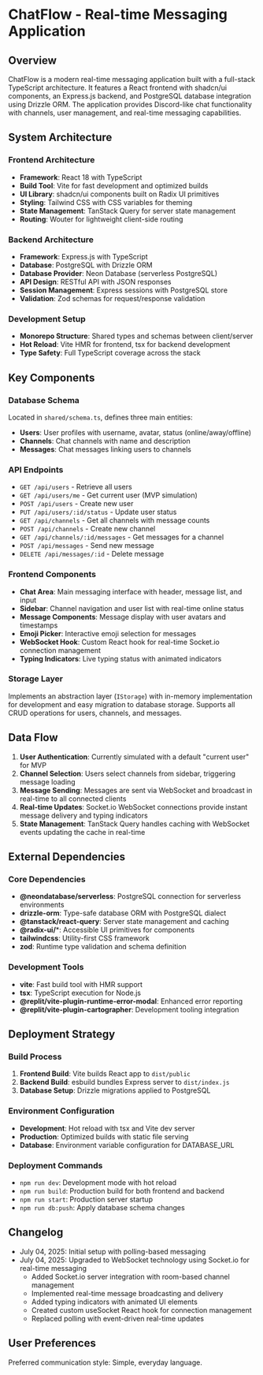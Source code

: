 # ChatFlow - Real-time Messaging Application

## Overview

ChatFlow is a modern real-time messaging application built with a full-stack TypeScript architecture. It features a React frontend with shadcn/ui components, an Express.js backend, and PostgreSQL database integration using Drizzle ORM. The application provides Discord-like chat functionality with channels, user management, and real-time messaging capabilities.

## System Architecture

### Frontend Architecture
- **Framework**: React 18 with TypeScript
- **Build Tool**: Vite for fast development and optimized builds
- **UI Library**: shadcn/ui components built on Radix UI primitives
- **Styling**: Tailwind CSS with CSS variables for theming
- **State Management**: TanStack Query for server state management
- **Routing**: Wouter for lightweight client-side routing

### Backend Architecture
- **Framework**: Express.js with TypeScript
- **Database**: PostgreSQL with Drizzle ORM
- **Database Provider**: Neon Database (serverless PostgreSQL)
- **API Design**: RESTful API with JSON responses
- **Session Management**: Express sessions with PostgreSQL store
- **Validation**: Zod schemas for request/response validation

### Development Setup
- **Monorepo Structure**: Shared types and schemas between client/server
- **Hot Reload**: Vite HMR for frontend, tsx for backend development
- **Type Safety**: Full TypeScript coverage across the stack

## Key Components

### Database Schema
Located in `shared/schema.ts`, defines three main entities:
- **Users**: User profiles with username, avatar, status (online/away/offline)
- **Channels**: Chat channels with name and description
- **Messages**: Chat messages linking users to channels

### API Endpoints
- `GET /api/users` - Retrieve all users
- `GET /api/users/me` - Get current user (MVP simulation)
- `POST /api/users` - Create new user
- `PUT /api/users/:id/status` - Update user status
- `GET /api/channels` - Get all channels with message counts
- `POST /api/channels` - Create new channel
- `GET /api/channels/:id/messages` - Get messages for a channel
- `POST /api/messages` - Send new message
- `DELETE /api/messages/:id` - Delete message

### Frontend Components
- **Chat Area**: Main messaging interface with header, message list, and input
- **Sidebar**: Channel navigation and user list with real-time online status
- **Message Components**: Message display with user avatars and timestamps
- **Emoji Picker**: Interactive emoji selection for messages
- **WebSocket Hook**: Custom React hook for real-time Socket.io connection management
- **Typing Indicators**: Live typing status with animated indicators

### Storage Layer
Implements an abstraction layer (`IStorage`) with in-memory implementation for development and easy migration to database storage. Supports all CRUD operations for users, channels, and messages.

## Data Flow

1. **User Authentication**: Currently simulated with a default "current user" for MVP
2. **Channel Selection**: Users select channels from sidebar, triggering message loading
3. **Message Sending**: Messages are sent via WebSocket and broadcast in real-time to all connected clients
4. **Real-time Updates**: Socket.io WebSocket connections provide instant message delivery and typing indicators
5. **State Management**: TanStack Query handles caching with WebSocket events updating the cache in real-time

## External Dependencies

### Core Dependencies
- **@neondatabase/serverless**: PostgreSQL connection for serverless environments
- **drizzle-orm**: Type-safe database ORM with PostgreSQL dialect
- **@tanstack/react-query**: Server state management and caching
- **@radix-ui/***: Accessible UI primitives for components
- **tailwindcss**: Utility-first CSS framework
- **zod**: Runtime type validation and schema definition

### Development Tools
- **vite**: Fast build tool with HMR support
- **tsx**: TypeScript execution for Node.js
- **@replit/vite-plugin-runtime-error-modal**: Enhanced error reporting
- **@replit/vite-plugin-cartographer**: Development tooling integration

## Deployment Strategy

### Build Process
1. **Frontend Build**: Vite builds React app to `dist/public`
2. **Backend Build**: esbuild bundles Express server to `dist/index.js`
3. **Database Setup**: Drizzle migrations applied to PostgreSQL

### Environment Configuration
- **Development**: Hot reload with tsx and Vite dev server
- **Production**: Optimized builds with static file serving
- **Database**: Environment variable configuration for DATABASE_URL

### Deployment Commands
- `npm run dev`: Development mode with hot reload
- `npm run build`: Production build for both frontend and backend
- `npm run start`: Production server startup
- `npm run db:push`: Apply database schema changes

## Changelog
- July 04, 2025: Initial setup with polling-based messaging
- July 04, 2025: Upgraded to WebSocket technology using Socket.io for real-time messaging
  - Added Socket.io server integration with room-based channel management
  - Implemented real-time message broadcasting and delivery
  - Added typing indicators with animated UI elements
  - Created custom useSocket React hook for connection management
  - Replaced polling with event-driven real-time updates

## User Preferences

Preferred communication style: Simple, everyday language.